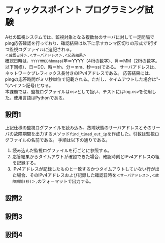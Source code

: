 # フィックスポイント プログラミング試験
A社の監視システムでは、監視対象となる複数台のサーバに対して一定間隔でping応答確認を行っており、確認結果は以下に示すカンマ区切りの形式で1行ずつ監視ログファイルに追記される。
<br>
`＜確認日時＞,＜サーバアドレス＞,＜応答結果＞`
<br>
確認日時は、`YYYYMMDDhhmmss`(年＝YYYY（4桁の数字）、月＝MM（2桁の数字。以下同様）、日＝DD、時＝hh、分＝mm、秒＝ss)である。
サーバアドレスは、ネットワークプレフィックス長付きのIPv4アドレスである。
応答結果には、pingの応答時間がミリ秒単位で記載される。ただし、タイムアウトした場合は"-"(ハイフン記号)となる。
<br>
本課題では、監視ログファイルはcsvとして扱い、テストにはlog.csvを使用した。使用言語はPythonである。
## 設問1
上記仕様の監視ログファイルを読み込み、故障状態のサーバアドレスとそのサーバの故障期間を出力するメソッド`find_timed_out_ip`を作成した。引数は監視ログファイルの名前である。
手順は以下の通りである。

1. 読み込んだ監視ログファイルを行ごとに参照する。
2. 応答結果からタイムアウトが確認できた場合、確認時刻とIPv4アドレスの組を記録する。
3. IPv4アドレスが記録したものと一致するかつタイムアウトしていない行が出た場合、そのIPv4アドレスおよび記録した確認日時を`＜サーバアドレス＞,＜故障期間(秒)＞,`のフォーマットで出力する。

## 設問2

## 設問3

## 設問4